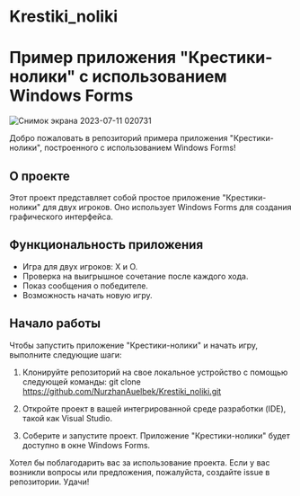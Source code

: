 # Krestiki_noliki
# Пример приложения "Крестики-нолики" с использованием Windows Forms
![Снимок экрана 2023-07-11 020731](https://github.com/NurzhanAuelbek/Krestiki_noliki/assets/82052572/032284ed-eebc-4c65-8b5a-e436b0310c66)

Добро пожаловать в репозиторий примера приложения "Крестики-нолики", построенного с использованием Windows Forms!

## О проекте

Этот проект представляет собой простое приложение "Крестики-нолики" для двух игроков. Оно использует Windows Forms для создания графического интерфейса.

## Функциональность приложения

- Игра для двух игроков: X и O.
- Проверка на выигрышное сочетание после каждого хода.
- Показ сообщения о победителе.
- Возможность начать новую игру.

## Начало работы

Чтобы запустить приложение "Крестики-нолики" и начать игру, выполните следующие шаги:

1. Клонируйте репозиторий на свое локальное устройство с помощью следующей команды: git clone https://github.com/NurzhanAuelbek/Krestiki_noliki.git


2. Откройте проект в вашей интегрированной среде разработки (IDE), такой как Visual Studio.

3. Соберите и запустите проект. Приложение "Крестики-нолики" будет доступно в окне Windows Forms.

Хотел бы поблагодарить вас за использование проекта. Если у вас возникли вопросы или предложения, пожалуйста, создайте issue в репозитории. Удачи!


